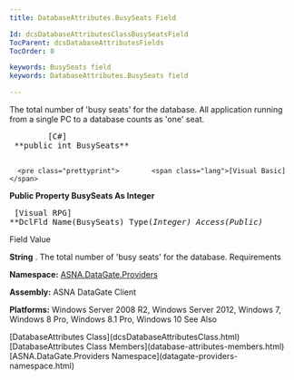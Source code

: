 ```yaml
---
title: DatabaseAttributes.BusySeats Field

Id: dcsDatabaseAttributesClassBusySeatsField
TocParent: dcsDatabaseAttributesFields
TocOrder: 0

keywords: BusySeats field
keywords: DatabaseAttributes.BusySeats field

---
```


The total number of 'busy seats' for the database. All application running from a single PC to a database counts as 'one' seat.
<pre class="prettyprint">        <span class="lang">[C#]</span>
 **public int BusySeats** 
      </pre>
      <pre class="prettyprint">        <span class="lang">[Visual Basic]</span>
 **Public Property BusySeats As Integer** 
      </pre>
      <pre class="prettyprint">        <span class="lang">[Visual RPG]</span>
 **DclFld Name(BusySeats) Type(*Integer) Access(*Public)** 
      </pre>

Field 
Value

**String** . The total number of 'busy seats' for the database.
Requirements

**Namespace:** [ ASNA.DataGate.Providers](datagate-providers-namespace.html) 

**Assembly:** ASNA DataGate Client

**Platforms:** Windows Server 2008 R2, Windows Server 2012, Windows 7, Windows 8 Pro, Windows 8.1 Pro, Windows 10
See Also

<dl />
      [DatabaseAttributes Class](dcsDatabaseAttributesClass.html)
      <br />
      [DatabaseAttributes Class Members](database-attributes-members.html)
      <br />
      [ASNA.DataGate.Providers Namespace](datagate-providers-namespace.html)

